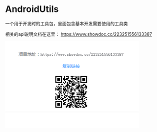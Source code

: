 # AndroidUtils
 
一个用于开发时的工具包，里面包含基本开发需要使用的工具类
 
相关的api说明文档在这里：
https://www.showdoc.cc/223251556133387
    
![Image1 text](https://github.com/MoneyNotFoundException/AndroidUtils/blob/master/doclink.png)
